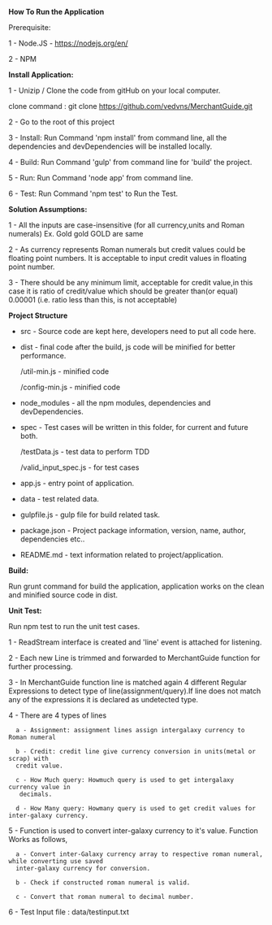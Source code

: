 **How To Run the Application**


Prerequisite:


1 - Node.JS - https://nodejs.org/en/

2 - NPM


**Install Application:**


1 - Unizip / Clone the code from gitHub on your local computer.

clone command : git clone https://github.com/vedvns/MerchantGuide.git

2 - Go to the root of this project

3 - Install: Run Command 'npm install' from command line, all the dependencies and devDependencies will be installed locally.

4 - Build: Run Command 'gulp' from command line for 'build' the project.

5 - Run: Run Command 'node app' from command line.

6 - Test: Run Command 'npm test' to Run the Test.



**Solution Assumptions:**

1 - All the inputs are case-insensitive (for all currency,units and Roman numerals)
  Ex. Gold gold GOLD are same

2 - As currency represents Roman numerals but credit values could be floating point numbers.
It is acceptable to input credit values in floating point number.

3 - There should be any minimum limit, acceptable for credit value,in this case it is ratio of
credit/value which should be greater than(or equal) 0.00001 (i.e. ratio less than this, is not acceptable)


**Project Structure**

  - src - Source code are kept here, developers need to put all code here.
  - dist - final code after the build, js code will be minified for better performance.

      /util-min.js    - minified code

      /config-min.js   - minified code

  - node_modules - all the npm modules, dependencies and devDependencies.
  - spec - Test cases will be written in this folder, for current and future both.

      /testData.js  - test data to perform TDD

      /valid_input_spec.js -  for test cases   

  - app.js - entry point of application.
  - data - test related data.
  - gulpfile.js - gulp file for build related task.
  - package.json - Project package information, version, name, author, dependencies etc..
  - README.md - text information related to project/application.


**Build:**

 Run grunt command for build the application, application works on the clean and minified source code in dist.


**Unit Test:**

Run npm test to run the unit test cases.


1 - ReadStream interface is created and 'line' event is attached for listening.

2 - Each new Line is trimmed and forwarded to MerchantGuide function for further processing.

3 - In MerchantGuide function line is matched again 4 different Regular Expressions to
detect type of line(assignment/query).If line does not match any of the expressions
it is declared as undetected type.

4 - There are 4 types of lines

      a - Assignment: assignment lines assign intergalaxy currency to Roman numeral

      b - Credit: credit line give currency conversion in units(metal or scrap) with
      credit value.

      c - How Much query: Howmuch query is used to get intergalaxy currency value in
       decimals.

      d - How Many query: Howmany query is used to get credit values for inter-galaxy currency.

5 - Function is used to convert inter-galaxy currency to it's value.
Function Works as follows,

      a - Convert inter-Galaxy currency array to respective roman numeral, while converting use saved
      inter-galaxy currency for conversion.

      b - Check if constructed roman numeral is valid.

      c - Convert that roman numeral to decimal number.

6 - Test Input file : data/testinput.txt
